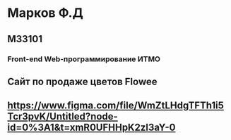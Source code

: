 # Марков Ф.Д
## M33101
### Front-end Web-программирование ИТМО
## Сайт по продаже цветов Flowee
## https://www.figma.com/file/WmZtLHdgTFTh1i5Tcr3pvK/Untitled?node-id=0%3A1&t=xmR0UFHHpK2zl3aY-0
